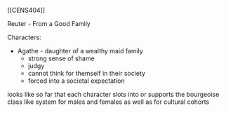 [[CENS404]]

Reuter - From a Good Family

Characters:
- Agathe - daughter of a wealthy maid family
	- strong sense of shame
	- judgy
	- cannot think for themself in their society
	- forced into a societal expectation

looks like so far that each character slots into or supports the bourgeoise class like system for males and females as well as for cultural cohorts

